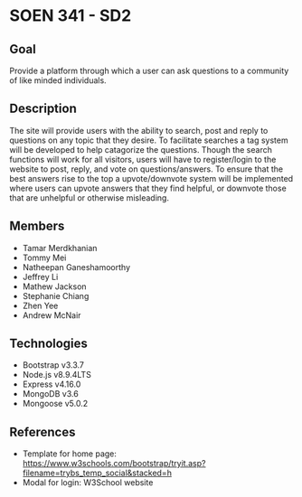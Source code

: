 # SOEN 341 - SD2
## Goal
Provide a platform through which a user can ask questions to a community of like minded individuals.
## Description
The site will provide users with the ability to search, post and reply to questions on any topic that they desire. To facilitate searches a tag system will be developed to help catagorize the questions. Though the search functions will work for all visitors, users will have to register/login to the website to post, reply, and vote on questions/answers. To ensure that the best answers rise to the top a upvote/downvote system will be implemented where users can upvote answers that they find helpful, or downvote those that are unhelpful or otherwise misleading.
## Members
* Tamar Merdkhanian
* Tommy Mei
* Natheepan Ganeshamoorthy
* Jeffrey Li
* Mathew Jackson
* Stephanie Chiang
* Zhen Yee
* Andrew McNair


## Technologies
  * Bootstrap v3.3.7
  * Node.js v8.9.4LTS
  * Express v4.16.0
  * MongoDB v3.6
  * Mongoose v5.0.2
  
## References
* Template for home page: https://www.w3schools.com/bootstrap/tryit.asp?filename=trybs_temp_social&stacked=h
* Modal for login: W3School website
